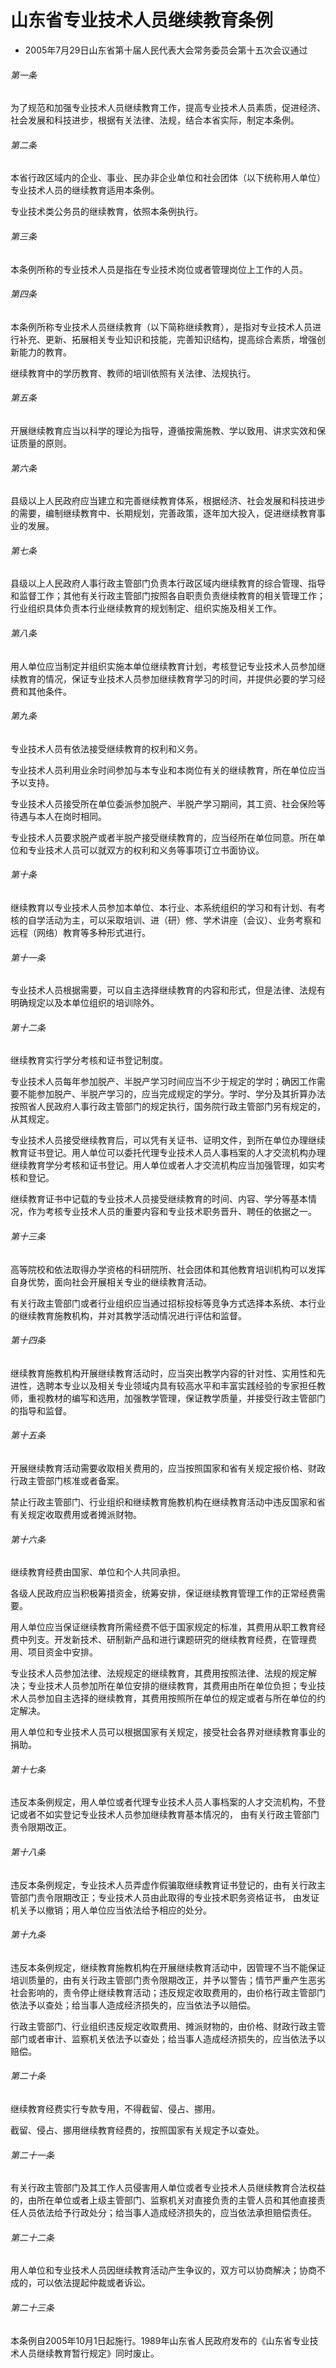# 山东省专业技术人员继续教育条例

- 2005年7月29日山东省第十届人民代表大会常务委员会第十五次会议通过

<!-- INFO END -->

###### 第一条

为了规范和加强专业技术人员继续教育工作，提高专业技术人员素质，促进经济、社会发展和科技进步，根据有关法律、法规，结合本省实际，制定本条例。

###### 第二条

本省行政区域内的企业、事业、民办非企业单位和社会团体（以下统称用人单位）专业技术人员的继续教育适用本条例。

专业技术类公务员的继续教育，依照本条例执行。

###### 第三条

本条例所称的专业技术人员是指在专业技术岗位或者管理岗位上工作的人员。

###### 第四条

本条例所称专业技术人员继续教育（以下简称继续教育），是指对专业技术人员进行补充、更新、拓展相关专业知识和技能，完善知识结构，提高综合素质，增强创新能力的教育。

继续教育中的学历教育、教师的培训依照有关法律、法规执行。

###### 第五条

开展继续教育应当以科学的理论为指导，遵循按需施教、学以致用、讲求实效和保证质量的原则。

###### 第六条

县级以上人民政府应当建立和完善继续教育体系，根据经济、社会发展和科技进步的需要，编制继续教育中、长期规划，完善政策，逐年加大投入，促进继续教育事业的发展。

###### 第七条

县级以上人民政府人事行政主管部门负责本行政区域内继续教育的综合管理、指导和监督工作；其他有关行政主管部门按照各自职责负责继续教育的相关管理工作；行业组织具体负责本行业继续教育的规划制定、组织实施及相关工作。

###### 第八条

用人单位应当制定并组织实施本单位继续教育计划，考核登记专业技术人员参加继续教育的情况，保证专业技术人员参加继续教育学习的时间，并提供必要的学习经费和其他条件。

###### 第九条

专业技术人员有依法接受继续教育的权利和义务。

专业技术人员利用业余时间参加与本专业和本岗位有关的继续教育，所在单位应当予以支持。

专业技术人员接受所在单位委派参加脱产、半脱产学习期间，其工资、社会保险等待遇与本人在岗时相同。

专业技术人员要求脱产或者半脱产接受继续教育的，应当经所在单位同意。所在单位和专业技术人员可以就双方的权利和义务等事项订立书面协议。

###### 第十条

继续教育以专业技术人员参加本单位、本行业、本系统组织的学习和有计划、有考核的自学活动为主，可以采取培训、进（研）修、学术讲座（会议）、业务考察和远程（网络）教育等多种形式进行。

###### 第十一条

专业技术人员根据需要，可以自主选择继续教育的内容和形式，但是法律、法规有明确规定以及本单位组织的培训除外。

###### 第十二条

继续教育实行学分考核和证书登记制度。

专业技术人员每年参加脱产、半脱产学习时间应当不少于规定的学时；确因工作需要不能参加脱产、半脱产学习的，应当完成规定的学分。学时、学分及其折算办法按照省人民政府人事行政主管部门的规定执行，国务院行政主管部门另有规定的，从其规定。

专业技术人员接受继续教育后，可以凭有关证书、证明文件，到所在单位办理继续教育证书登记。用人单位可以委托代理专业技术人员人事档案的人才交流机构办理继续教育学分考核和证书登记。用人单位或者人才交流机构应当加强管理，如实考核和登记。

继续教育证书中记载的专业技术人员接受继续教育的时间、内容、学分等基本情况，作为考核专业技术人员的重要内容和专业技术职务晋升、聘任的依据之一。

###### 第十三条

高等院校和依法取得办学资格的科研院所、社会团体和其他教育培训机构可以发挥自身优势，面向社会开展相关专业的继续教育活动。

有关行政主管部门或者行业组织应当通过招标投标等竞争方式选择本系统、本行业的继续教育施教机构，并对其教学活动情况进行评估和监督。

###### 第十四条

继续教育施教机构开展继续教育活动时，应当突出教学内容的针对性、实用性和先进性，选聘本专业以及相关专业领域内具有较高水平和丰富实践经验的专家担任教师，重视教材的编写和选用，加强教学管理，保证教学质量，并接受行政主管部门的指导和监督。

###### 第十五条

开展继续教育活动需要收取相关费用的，应当按照国家和省有关规定报价格、财政行政主管部门核准或者备案。

禁止行政主管部门、行业组织和继续教育施教机构在继续教育活动中违反国家和省有关规定收取费用或者摊派财物。

###### 第十六条

继续教育经费由国家、单位和个人共同承担。

各级人民政府应当积极筹措资金，统筹安排，保证继续教育管理工作的正常经费需要。

用人单位应当保证继续教育所需经费不低于国家规定的标准，其费用从职工教育经费中列支。开发新技术、研制新产品和进行课题研究的继续教育经费，在管理费用、项目资金中安排。

专业技术人员参加法律、法规规定的继续教育，其费用按照法律、法规的规定解决；专业技术人员参加所在单位安排的继续教育，其费用由所在单位负担；专业技术人员参加自主选择的继续教育，其费用按照所在单位的规定或者与所在单位的约定解决。

用人单位和专业技术人员可以根据国家有关规定，接受社会各界对继续教育事业的捐助。

###### 第十七条

违反本条例规定，用人单位或者代理专业技术人员人事档案的人才交流机构，不登记或者不如实登记专业技术人员参加继续教育基本情况的， 由有关行政主管部门责令限期改正。

###### 第十八条

违反本条例规定，专业技术人员弄虚作假骗取继续教育证书登记的，由有关行政主管部门责令限期改正；专业技术人员由此取得的专业技术职务资格证书， 由发证机关予以撤销；用人单位应当依法给予相应的处分。

###### 第十九条

违反本条例规定，继续教育施教机构在开展继续教育活动中，因管理不当不能保证培训质量的，由有关行政主管部门责令限期改正，并予以警告；情节严重产生恶劣社会影响的，责令停止继续教育活动；违反规定收取费用的，由价格行政主管部门依法予以查处；给当事人造成经济损失的，应当依法予以赔偿。

行政主管部门、行业组织违反规定收取费用、摊派财物的，由价格、财政行政主管部门或者审计、监察机关依法予以查处；给当事人造成经济损失的，应当依法予以赔偿。

###### 第二十条

继续教育经费实行专款专用，不得截留、侵占、挪用。

截留、侵占、挪用继续教育经费的，按照国家有关规定予以查处。

###### 第二十一条

有关行政主管部门及其工作人员侵害用人单位或者专业技术人员继续教育合法权益的，由所在单位或者上级主管部门、监察机关对直接负责的主管人员和其他直接责任人员依法给予行政处分；给当事人造成经济损失的，应当依法承担赔偿责任。

###### 第二十二条

用人单位和专业技术人员因继续教育活动产生争议的，双方可以协商解决；协商不成的，可以依法提起仲裁或者诉讼。

###### 第二十三条

本条例自2005年10月1日起施行。1989年山东省人民政府发布的《山东省专业技术人员继续教育暂行规定》同时废止。
